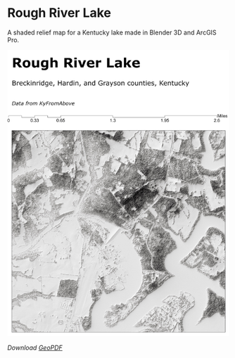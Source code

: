 # Rough River Lake
A shaded relief map for a Kentucky lake made in Blender 3D and ArcGIS Pro.

![Rough River Lake Map](RoughRiverLayout.jpg)

*Download [GeoPDF](RoughRiverLayout.pdf)*